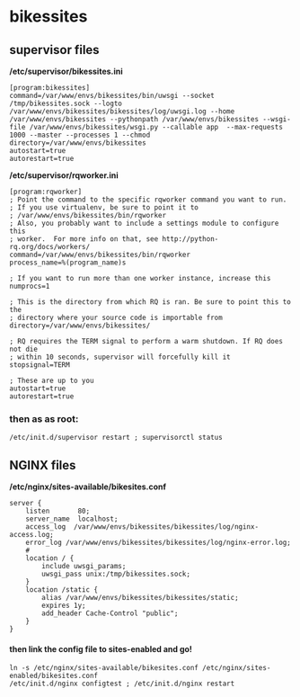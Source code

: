 bikessites
==========

## supervisor files

**/etc/supervisor/bikessites.ini**

	[program:bikessites]
	command=/var/www/envs/bikessites/bin/uwsgi --socket /tmp/bikessites.sock --logto /var/www/envs/bikessites/bikessites/log/uwsgi.log --home /var/www/envs/bikessites --pythonpath /var/www/envs/bikessites --wsgi-file /var/www/envs/bikessites/wsgi.py --callable app  --max-requests 1000 --master --processes 1 --chmod
	directory=/var/www/envs/bikessites
	autostart=true
	autorestart=true



**/etc/supervisor/rqworker.ini**

	[program:rqworker]
	; Point the command to the specific rqworker command you want to run.
	; If you use virtualenv, be sure to point it to
	; /var/www/envs/bikessites/bin/rqworker
	; Also, you probably want to include a settings module to configure this
	; worker.  For more info on that, see http://python-rq.org/docs/workers/
	command=/var/www/envs/bikessites/bin/rqworker
	process_name=%(program_name)s

	; If you want to run more than one worker instance, increase this
	numprocs=1

	; This is the directory from which RQ is ran. Be sure to point this to the
	; directory where your source code is importable from
	directory=/var/www/envs/bikessites/

	; RQ requires the TERM signal to perform a warm shutdown. If RQ does not die
	; within 10 seconds, supervisor will forcefully kill it
	stopsignal=TERM

	; These are up to you
	autostart=true
	autorestart=true


### then as as root:
	/etc/init.d/supervisor restart ; supervisorctl status

## NGINX files

**/etc/nginx/sites-available/bikesites.conf**

	server {
	    listen       80;
	    server_name  localhost;
	    access_log  /var/www/envs/bikessites/bikessites/log/nginx-access.log;
	    error_log /var/www/envs/bikessites/bikessites/log/nginx-error.log;
    	#
	    location / {
	        include uwsgi_params;
	        uwsgi_pass unix:/tmp/bikessites.sock;
	    }
	    location /static {
	        alias /var/www/envs/bikessites/bikessites/static;
	        expires 1y;
	        add_header Cache-Control "public";
	    }
	}

#### then link the config file to sites-enabled and go!

	ln -s /etc/nginx/sites-available/bikesites.conf /etc/nginx/sites-enabled/bikesites.conf
	/etc/init.d/nginx configtest ; /etc/init.d/nginx restart


